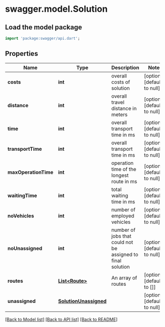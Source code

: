 # swagger.model.Solution

## Load the model package
```dart
import 'package:swagger/api.dart';
```

## Properties
Name | Type | Description | Notes
------------ | ------------- | ------------- | -------------
**costs** | **int** | overall costs of solution | [optional] [default to null]
**distance** | **int** | overall travel distance in meters | [optional] [default to null]
**time** | **int** | overall transport time in ms | [optional] [default to null]
**transportTime** | **int** | overall transport time in ms | [optional] [default to null]
**maxOperationTime** | **int** | operation time of the longest route in ms | [optional] [default to null]
**waitingTime** | **int** | total waiting time in ms | [optional] [default to null]
**noVehicles** | **int** | number of employed vehicles | [optional] [default to null]
**noUnassigned** | **int** | number of jobs that could not be assigned to final solution | [optional] [default to null]
**routes** | [**List&lt;Route&gt;**](Route.md) | An array of routes | [optional] [default to []]
**unassigned** | [**SolutionUnassigned**](SolutionUnassigned.md) |  | [optional] [default to null]

[[Back to Model list]](../README.md#documentation-for-models) [[Back to API list]](../README.md#documentation-for-api-endpoints) [[Back to README]](../README.md)


